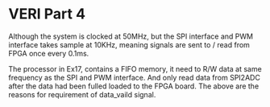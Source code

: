 # VERI Part 4

Although the system is clocked at 50MHz, but the SPI interface and PWM interface takes sample at 10KHz, meaning signals are sent to / read from FPGA once every 0.1ms.

The processor in Ex17, contains a FIFO memory, it need to R/W data at same frequency as the SPI and PWM interface. And only read data from SPI2ADC after the data had been fulled loaded to the FPGA board. The above are the reasons for requirement of data_vaild signal.
